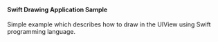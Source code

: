 <h4>Swift Drawing Application Sample</h4>

Simple example which describes how to draw in the UIView using Swift programming language.

